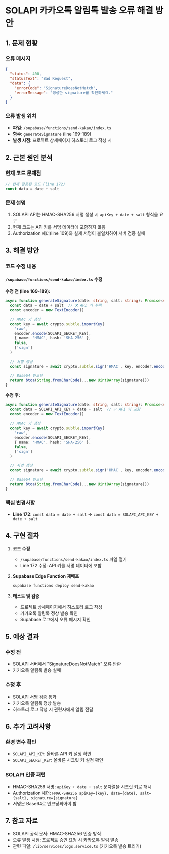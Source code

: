 # SOLAPI 카카오톡 알림톡 발송 오류 해결 방안

## 1. 문제 현황

### 오류 메시지
```json
{
  "status": 400,
  "statusText": "Bad Request",
  "data": {
    "errorCode": "SignatureDoesNotMatch",
    "errorMessage": "생성한 signature를 확인하세요."
  }
}
```

### 오류 발생 위치
- **파일**: `/supabase/functions/send-kakao/index.ts`
- **함수**: `generateSignature` (line 169-189)
- **발생 시점**: 프로젝트 상세페이지 히스토리 로그 작성 시

## 2. 근본 원인 분석

### 현재 코드 문제점
```typescript
// 현재 잘못된 코드 (line 172)
const data = date + salt
```

### 문제 설명
1. SOLAPI API는 HMAC-SHA256 서명 생성 시 `apiKey + date + salt` 형식을 요구
2. 현재 코드는 API 키를 서명 데이터에 포함하지 않음
3. Authorization 헤더(line 109)와 실제 서명이 불일치하여 서버 검증 실패

## 3. 해결 방안

### 코드 수정 내용

#### `/supabase/functions/send-kakao/index.ts` 수정

**수정 전 (line 169-189):**
```typescript
async function generateSignature(date: string, salt: string): Promise<string> {
  const data = date + salt  // ❌ API 키 누락
  const encoder = new TextEncoder()
  
  // HMAC 키 생성
  const key = await crypto.subtle.importKey(
    'raw',
    encoder.encode(SOLAPI_SECRET_KEY),
    { name: 'HMAC', hash: 'SHA-256' },
    false,
    ['sign']
  )
  
  // 서명 생성
  const signature = await crypto.subtle.sign('HMAC', key, encoder.encode(data))
  
  // Base64 인코딩
  return btoa(String.fromCharCode(...new Uint8Array(signature)))
}
```

**수정 후:**
```typescript
async function generateSignature(date: string, salt: string): Promise<string> {
  const data = SOLAPI_API_KEY + date + salt  // ✅ API 키 포함
  const encoder = new TextEncoder()
  
  // HMAC 키 생성
  const key = await crypto.subtle.importKey(
    'raw',
    encoder.encode(SOLAPI_SECRET_KEY),
    { name: 'HMAC', hash: 'SHA-256' },
    false,
    ['sign']
  )
  
  // 서명 생성
  const signature = await crypto.subtle.sign('HMAC', key, encoder.encode(data))
  
  // Base64 인코딩
  return btoa(String.fromCharCode(...new Uint8Array(signature)))
}
```

### 핵심 변경사항
- **Line 172**: `const data = date + salt` → `const data = SOLAPI_API_KEY + date + salt`

## 4. 구현 절차

1. **코드 수정**
   - `/supabase/functions/send-kakao/index.ts` 파일 열기
   - Line 172 수정: API 키를 서명 데이터에 포함

2. **Supabase Edge Function 재배포**
   ```bash
   supabase functions deploy send-kakao
   ```

3. **테스트 및 검증**
   - 프로젝트 상세페이지에서 히스토리 로그 작성
   - 카카오톡 알림톡 정상 발송 확인
   - Supabase 로그에서 오류 메시지 확인

## 5. 예상 결과

### 수정 전
- SOLAPI 서버에서 "SignatureDoesNotMatch" 오류 반환
- 카카오톡 알림톡 발송 실패

### 수정 후
- SOLAPI 서명 검증 통과
- 카카오톡 알림톡 정상 발송
- 히스토리 로그 작성 시 관련자에게 알림 전달

## 6. 추가 고려사항

### 환경 변수 확인
- `SOLAPI_API_KEY`: 올바른 API 키 설정 확인
- `SOLAPI_SECRET_KEY`: 올바른 시크릿 키 설정 확인

### SOLAPI 인증 패턴
- HMAC-SHA256 서명: `apiKey + date + salt` 문자열을 시크릿 키로 해시
- Authorization 헤더: `HMAC-SHA256 apiKey={key}, date={date}, salt={salt}, signature={signature}`
- 서명은 Base64로 인코딩되어야 함

## 7. 참고 자료

- SOLAPI 공식 문서: HMAC-SHA256 인증 방식
- 오류 발생 시점: 프로젝트 승인 요청 시 카카오톡 알림 발송
- 관련 파일: `/lib/services/logs.service.ts` (카카오톡 발송 트리거)